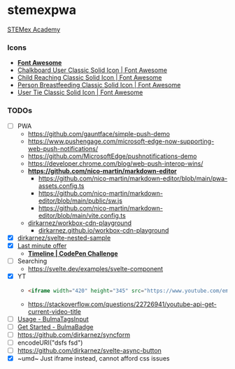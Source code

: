 stemexpwa
=========
[STEMex Academy](https://ec2-43-198-151-195.ap-east-1.compute.amazonaws.com)
### Icons
- [**Font Awesome**](https://fontawesome.com/search?q=user&o=r&m=free)
- [Chalkboard User Classic Solid Icon | Font Awesome](https://fontawesome.com/icons/chalkboard-user?f=classic&s=solid)
- [Child Reaching Classic Solid Icon | Font Awesome](https://fontawesome.com/icons/child-reaching?f=classic&s=solid)
- [Person Breastfeeding Classic Solid Icon | Font Awesome](https://fontawesome.com/icons/person-breastfeeding?f=classic&s=solid)
- [User Tie Classic Solid Icon | Font Awesome](https://fontawesome.com/icons/user-tie?f=classic&s=solid)

### TODOs
- [ ] PWA
    - https://github.com/gauntface/simple-push-demo
    - https://www.pushengage.com/microsoft-edge-now-supporting-web-push-notifications/
    - https://github.com/MicrosoftEdge/pushnotifications-demo
    - https://developer.chrome.com/blog/web-push-interop-wins/
    - **https://github.com/nico-martin/markdown-editor**
        - https://github.com/nico-martin/markdown-editor/blob/main/pwa-assets.config.ts
        - https://github.com/nico-martin/markdown-editor/blob/main/public/sw.js
        - https://github.com/nico-martin/markdown-editor/blob/main/vite.config.ts
    - [dirkarnez/workbox-cdn-playground](https://github.com/dirkarnez/workbox-cdn-playground)
        - [dirkarnez.github.io/workbox-cdn-playground](https://dirkarnez.github.io/workbox-cdn-playground) 
- [x] [dirkarnez/svelte-nested-sample](https://github.com/dirkarnez/svelte-nested-sample/)
- [x] [Last minute offer](snippets.md#last-minutes-offer)
    - [**Timeline | CodePen Challenge**](https://codepen.io/havardob/pen/xxPqXdO)
- [ ] Searching
    - https://svelte.dev/examples/svelte-component
- [x] YT
    - ```html
      <iframe width="420" height="345" src="https://www.youtube.com/embed/tgbNymZ7vqY"></iframe>
      ```
    - https://stackoverflow.com/questions/22726941/youtube-api-get-current-video-title
- [ ] [Usage - BulmaTagsInput](https://bulma-tagsinput.netlify.app/get-started/usage/)
- [ ] [Get Started - BulmaBadge](https://bulma-badge.netlify.app/get-started/)
- [ ] https://github.com/dirkarnez/syncform
- [ ] encodeURI("dsfs fsd")
- [ ] https://github.com/dirkarnez/svelte-async-button
- [x] ~umd~ Just iframe instead, cannot afford css issues

